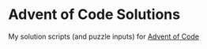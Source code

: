 # Advent of Code Solutions

My solution scripts (and puzzle inputs) for [Advent of Code](https://adventofcode.com/)
